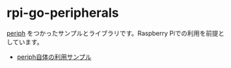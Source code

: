 # rpi-go-peripherals

[periph](https://periph.io) をつかったサンプルとライブラリです。Raspberry Piでの利用を前提としています。


* [periph自体の利用サンプル](./periph-examples)

